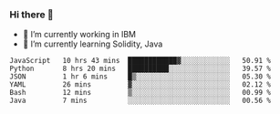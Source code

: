 ### Hi there 👋

<!--
**mathcodeman/mathcodeman** is a ✨ _special_ ✨ repository because its `README.md` (this file) appears on your GitHub profile.

Here are some ideas to get you started:

- 🔭 I’m currently working on ...
- 🌱 I’m currently learning ...
- 👯 I’m looking to collaborate on ...
- 🤔 I’m looking for help with ...
- 💬 Ask me about ...
- 📫 How to reach me: ...
- 😄 Pronouns: ...
- ⚡ Fun fact: ...
-->

- 🔭 I’m currently working in IBM
- 🌱 I’m currently learning Solidity, Java

<!--START_SECTION:waka-->

```text
JavaScript   10 hrs 43 mins  ████████████▓░░░░░░░░░░░░   50.91 %
Python       8 hrs 20 mins   ██████████░░░░░░░░░░░░░░░   39.57 %
JSON         1 hr 6 mins     █▒░░░░░░░░░░░░░░░░░░░░░░░   05.30 %
YAML         26 mins         ▓░░░░░░░░░░░░░░░░░░░░░░░░   02.12 %
Bash         12 mins         ▒░░░░░░░░░░░░░░░░░░░░░░░░   00.99 %
Java         7 mins          ░░░░░░░░░░░░░░░░░░░░░░░░░   00.56 %
```

<!--END_SECTION:waka-->

